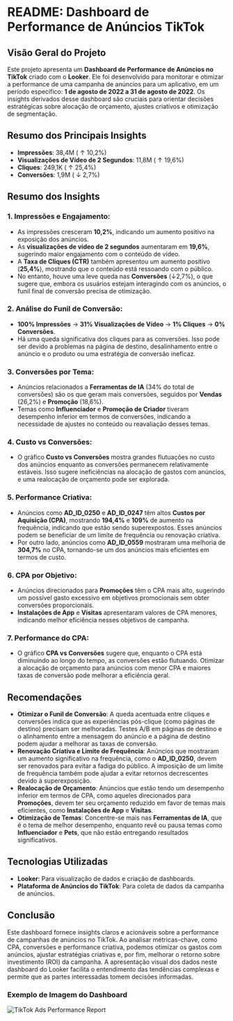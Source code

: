 # **README: Dashboard de Performance de Anúncios TikTok**

## **Visão Geral do Projeto**
Este projeto apresenta um **Dashboard de Performance de Anúncios no TikTok** criado com o **Looker**. Ele foi desenvolvido para monitorar e otimizar a performance de uma campanha de anúncios para um aplicativo, em um período específico: **1 de agosto de 2022 a 31 de agosto de 2022**. Os insights derivados desse dashboard são cruciais para orientar decisões estratégicas sobre alocação de orçamento, ajustes criativos e otimização de segmentação.

## **Resumo dos Principais Insights**

- **Impressões**: 38,4M ( ↑ 10,2%)
- **Visualizações de Vídeo de 2 Segundos**: 11,8M ( ↑ 19,6%)
- **Cliques**: 249,1K ( ↑ 25,4%)
- **Conversões**: 1,9M ( ↓ 2,7%)

## **Resumo dos Insights**

### 1. **Impressões e Engajamento**:
   - As impressões cresceram **10,2%**, indicando um aumento positivo na exposição dos anúncios.
   - As **visualizações de vídeo de 2 segundos** aumentaram em **19,6%**, sugerindo maior engajamento com o conteúdo de vídeo.
   - A **Taxa de Cliques (CTR)** também apresentou um aumento positivo (**25,4%**), mostrando que o conteúdo está ressoando com o público.
   - No entanto, houve uma leve queda nas **Conversões** (↓2,7%), o que sugere que, embora os usuários estejam interagindo com os anúncios, o funil final de conversão precisa de otimização.

### 2. **Análise do Funil de Conversão**:
   - **100% Impressões** -> **31% Visualizações de Vídeo** -> **1% Cliques** -> **0% Conversões**.
   - Há uma queda significativa dos cliques para as conversões. Isso pode ser devido a problemas na página de destino, desalinhamento entre o anúncio e o produto ou uma estratégia de conversão ineficaz.

### 3. **Conversões por Tema**:
   - Anúncios relacionados a **Ferramentas de IA** (34% do total de conversões) são os que geram mais conversões, seguidos por **Vendas** (26,2%) e **Promoção** (18,6%).
   - Temas como **Influenciador** e **Promoção de Criador** tiveram desempenho inferior em termos de conversões, indicando a necessidade de ajustes no conteúdo ou reavaliação desses temas.

### 4. **Custo vs Conversões**:
   - O gráfico **Custo vs Conversões** mostra grandes flutuações no custo dos anúncios enquanto as conversões permanecem relativamente estáveis. Isso sugere ineficiências na alocação de gastos com anúncios, e uma realocação de orçamento pode ser explorada.

### 5. **Performance Criativa**:
   - Anúncios como **AD_ID_0250** e **AD_ID_0247** têm altos **Custos por Aquisição (CPA)**, mostrando **194,4%** e **109%** de aumento na frequência, indicando que estão sendo superexpostos. Esses anúncios podem se beneficiar de um limite de frequência ou renovação criativa.
   - Por outro lado, anúncios como **AD_ID_0559** mostraram uma melhoria de **304,7%** no CPA, tornando-se um dos anúncios mais eficientes em termos de custo.

### 6. **CPA por Objetivo**:
   - Anúncios direcionados para **Promoções** têm o CPA mais alto, sugerindo um possível gasto excessivo em objetivos promocionais sem obter conversões proporcionais.
   - **Instalações de App** e **Visitas** apresentaram valores de CPA menores, indicando melhor eficiência nesses objetivos de campanha.

### 7. **Performance do CPA**:
   - O gráfico **CPA vs Conversões** sugere que, enquanto o CPA está diminuindo ao longo do tempo, as conversões estão flutuando. Otimizar a alocação de orçamento para anúncios com menor CPA e maiores taxas de conversão pode melhorar a eficiência geral.

## **Recomendações**
- **Otimizar o Funil de Conversão**: A queda acentuada entre cliques e conversões indica que as experiências pós-clique (como páginas de destino) precisam ser melhoradas. Testes A/B em páginas de destino e o alinhamento entre a mensagem do anúncio e a página de destino podem ajudar a melhorar as taxas de conversão.
- **Renovação Criativa e Limite de Frequência**: Anúncios que mostraram um aumento significativo na frequência, como o **AD_ID_0250**, devem ser renovados para evitar a fadiga do público. A imposição de um limite de frequência também pode ajudar a evitar retornos decrescentes devido à superexposição.
- **Realocação de Orçamento**: Anúncios que estão tendo um desempenho inferior em termos de CPA, como aqueles direcionados para **Promoções**, devem ter seu orçamento reduzido em favor de temas mais eficientes, como **Instalações de App** e **Visitas**.
- **Otimização de Temas**: Concentre-se mais nas **Ferramentas de IA**, que é o tema de melhor desempenho, enquanto revê ou pausa temas como **Influenciador** e **Pets**, que não estão entregando resultados significativos.

## **Tecnologias Utilizadas**
- **Looker**: Para visualização de dados e criação de dashboards.
- **Plataforma de Anúncios do TikTok**: Para coleta de dados da campanha de anúncios.

## **Conclusão**
Este dashboard fornece insights claros e acionáveis sobre a performance de campanhas de anúncios no TikTok. Ao analisar métricas-chave, como CPA, conversões e performance criativa, podemos otimizar os gastos com anúncios, ajustar estratégias criativas e, por fim, melhorar o retorno sobre investimento (ROI) da campanha. A apresentação visual dos dados neste dashboard do Looker facilita o entendimento das tendências complexas e permite que as partes interessadas tomem decisões informadas.

### **Exemplo de Imagem do Dashboard**

![TikTok Ads Performance Report](./TikTok_Ads_Performance_Report.jpg)
